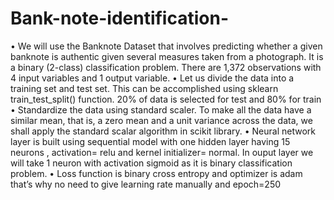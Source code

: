 # Bank-note-identification-
•	We will use the Banknote Dataset that involves predicting whether a given banknote is authentic given several measures taken from a photograph. It is a binary (2-class) classification problem. There are 1,372 observations with 4 input variables and 1 output variable.
•	 Let us divide the data into a training set and test set. This can be accomplished using sklearn train_test_split() function. 20% of data is selected for test and 80% for train
•	Standardize the data using standard scaler. To make all the data have a similar mean, that is, a zero mean and a unit variance across the data, we shall apply the standard scalar algorithm in scikit library.
•	Neural network layer is built using sequential model with one hidden layer having 15 neurons , activation= relu and kernel initializer= normal. In ouput layer we will take 1 neuron with activation sigmoid as it is binary classification problem.
•	Loss function is binary cross entropy and optimizer is adam that’s why no need to give learning rate manually and epoch=250

